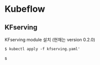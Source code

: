 # Kubeflow
## KFserving 

KFserving module 설치 (현재는 version 0.2.0)

~~~
$ kubectl apply -f kfserving.yaml'
~~~  
s
